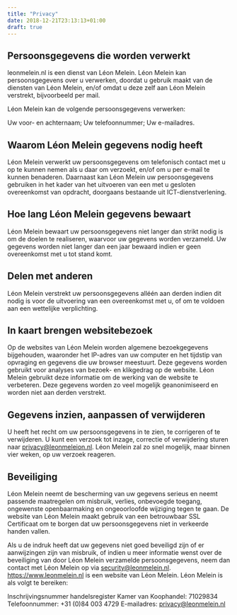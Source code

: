 ```yaml
---
title: "Privacy"
date: 2018-12-21T23:13:13+01:00
draft: true
---
```


## Persoonsgegevens die worden verwerkt
leonmelein.nl is een dienst van Léon Melein. Léon Melein kan persoonsgegevens over u verwerken, doordat u gebruik maakt van de diensten van Léon Melein, en/of omdat u deze zelf aan Léon Melein verstrekt, bijvoorbeeld per mail.

Léon Melein kan de volgende persoonsgegevens verwerken:

Uw voor- en achternaam;
Uw telefoonnummer;
Uw e-mailadres.

## Waarom Léon Melein gegevens nodig heeft
Léon Melein verwerkt uw persoonsgegevens om telefonisch contact met u op te kunnen nemen als u daar om verzoekt, en/of om u per e-mail te kunnen benaderen. Daarnaast kan Léon Melein uw persoonsgegevens gebruiken in het kader van het uitvoeren van een met u gesloten overeenkomst van opdracht, doorgaans bestaande uit ICT-dienstverlening.

## Hoe lang Léon Melein gegevens bewaart
Léon Melein bewaart uw persoonsgegevens niet langer dan strikt nodig is om de doelen te realiseren, waarvoor uw gegevens worden verzameld. Uw gegevens worden niet langer dan een jaar bewaard indien er geen overeenkomst met u tot stand komt.

## Delen met anderen
Léon Melein verstrekt uw persoonsgegevens alléén aan derden indien dit nodig is voor de uitvoering van een overeenkomst met u, of om te voldoen aan een wettelijke verplichting.

## In kaart brengen websitebezoek
Op de websites van Léon Melein worden algemene bezoekgegevens bijgehouden, waaronder het IP-adres van uw computer en het tijdstip van opvraging en gegevens die uw browser meestuurt. Deze gegevens worden gebruikt voor analyses van bezoek- en klikgedrag op de website. Léon Melein gebruikt deze informatie om de werking van de website te verbeteren. Deze gegevens worden zo veel mogelijk geanonimiseerd en worden niet aan derden verstrekt.

## Gegevens inzien, aanpassen of verwijderen
U heeft het recht om uw persoonsgegevens in te zien, te corrigeren of te verwijderen. U kunt een verzoek tot inzage, correctie of verwijdering sturen naar <privacy@leonmeleion.nl>. Léon Melein zal zo snel mogelijk, maar binnen vier weken, op uw verzoek reageren.

## Beveiliging
Léon Melein neemt de bescherming van uw gegevens serieus en neemt passende maatregelen om misbruik, verlies, onbevoegde toegang, ongewenste openbaarmaking en ongeoorloofde wijziging tegen te gaan. De website van Léon Melein maakt gebruik van een betrouwbaar SSL Certificaat om te borgen dat uw persoonsgegevens niet in verkeerde handen vallen.

Als u de indruk heeft dat uw gegevens niet goed beveiligd zijn of er aanwijzingen zijn van misbruik, of indien u meer informatie wenst over de beveiliging van door Léon Melein verzamelde persoonsgegevens, neem dan contact met Léon Melein op via <security@leonmelein.nl>. <https://www.leonmelein.nl> is een website van Léon Melein. Léon Melein is als volgt te bereiken:

Inschrijvingsnummer handelsregister Kamer van Koophandel: 71029834
Telefoonnummer: +31 (0)84 003 4729
E-mailadres: <privacy@leonmelein.nl>
